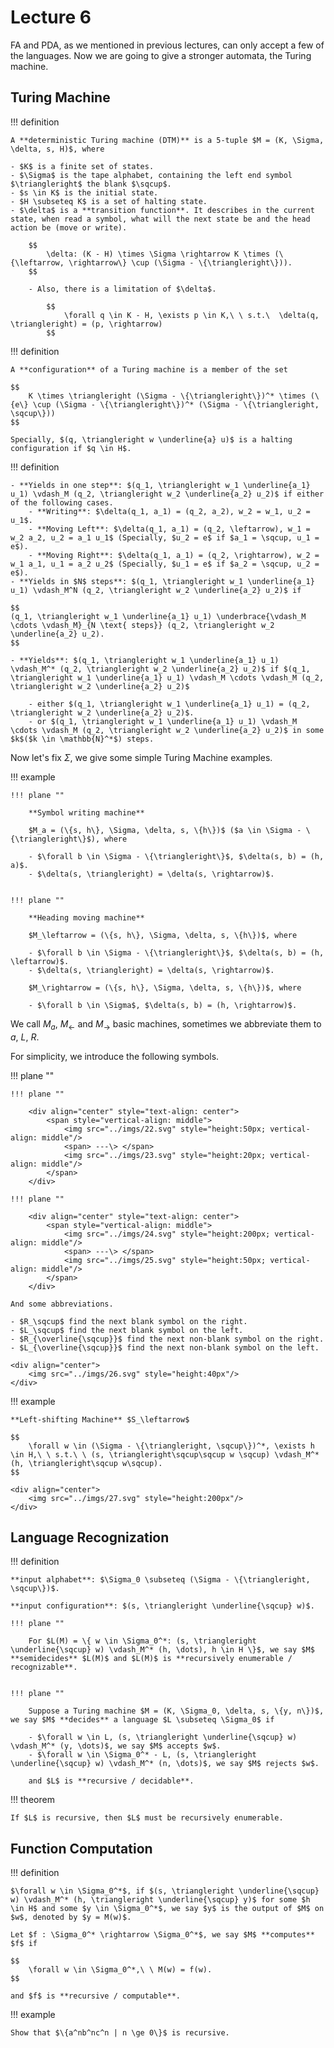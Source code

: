 # Lecture 6

FA and PDA, as we mentioned in previous lectures, can only accept a few of the languages. Now we are going to give a stronger automata, the Turing machine.

## Turing Machine

!!! definition

    A **deterministic Turing machine (DTM)** is a 5-tuple $M = (K, \Sigma, \delta, s, H)$, where

    - $K$ is a finite set of states.
    - $\Sigma$ is the tape alphabet, containing the left end symbol $\triangleright$ the blank $\sqcup$.
    - $s \in K$ is the initial state.
    - $H \subseteq K$ is a set of halting state.
    - $\delta$ is a **transition function**. It describes in the current state, when read a symbol, what will the next state be and the head action be (move or write).

        $$
            \delta: (K - H) \times \Sigma \rightarrow K \times (\{\leftarrow, \rightarrow\} \cup (\Sigma - \{\triangleright\})).
        $$

        - Also, there is a limitation of $\delta$.

            $$
                \forall q \in K - H, \exists p \in K,\ \ s.t.\  \delta(q, \triangleright) = (p, \rightarrow)
            $$

!!! definition

    A **configuration** of a Turing machine is a member of the set

    $$
        K \times \triangleright (\Sigma - \{\triangleright\})^* \times (\{e\} \cup (\Sigma - \{\triangleright\})^* (\Sigma - \{\triangleright, \sqcup\}))
    $$

    Specially, $(q, \triangleright w \underline{a} u)$ is a halting configuration if $q \in H$.

!!! definition

    - **Yields in one step**: $(q_1, \triangleright w_1 \underline{a_1} u_1) \vdash_M (q_2, \triangleright w_2 \underline{a_2} u_2)$ if either of the following cases.
        - **Writing**: $\delta(q_1, a_1) = (q_2, a_2), w_2 = w_1, u_2 = u_1$.
        - **Moving Left**: $\delta(q_1, a_1) = (q_2, \leftarrow), w_1 = w_2 a_2, u_2 = a_1 u_1$ (Specially, $u_2 = e$ if $a_1 = \sqcup, u_1 = e$).
        - **Moving Right**: $\delta(q_1, a_1) = (q_2, \rightarrow), w_2 = w_1 a_1, u_1 = a_2 u_2$ (Specially, $u_1 = e$ if $a_2 = \sqcup, u_2 = e$).
    - **Yields in $N$ steps**: $(q_1, \triangleright w_1 \underline{a_1} u_1) \vdash_M^N (q_2, \triangleright w_2 \underline{a_2} u_2)$ if
    
    $$
    (q_1, \triangleright w_1 \underline{a_1} u_1) \underbrace{\vdash_M \cdots \vdash_M}_{N \text{ steps}} (q_2, \triangleright w_2 \underline{a_2} u_2).
    $$
    
    - **Yields**: $(q_1, \triangleright w_1 \underline{a_1} u_1) \vdash_M^* (q_2, \triangleright w_2 \underline{a_2} u_2)$ if $(q_1, \triangleright w_1 \underline{a_1} u_1) \vdash_M \cdots \vdash_M (q_2, \triangleright w_2 \underline{a_2} u_2)$

        - either $(q_1, \triangleright w_1 \underline{a_1} u_1) = (q_2, \triangleright w_2 \underline{a_2} u_2)$.
        - or $(q_1, \triangleright w_1 \underline{a_1} u_1) \vdash_M \cdots \vdash_M (q_2, \triangleright w_2 \underline{a_2} u_2)$ in some $k$($k \in \mathbb{N}^*$) steps.

Now let's fix $\Sigma$, we give some simple Turing Machine examples.

!!! example

    !!! plane ""

        **Symbol writing machine**
        
        $M_a = (\{s, h\}, \Sigma, \delta, s, \{h\})$ ($a \in \Sigma - \{\triangleright\}$), where

        - $\forall b \in \Sigma - \{\triangleright\}$, $\delta(s, b) = (h, a)$.
        - $\delta(s, \triangleright) = \delta(s, \rightarrow)$.
        

    !!! plane ""

        **Heading moving machine**

        $M_\leftarrow = (\{s, h\}, \Sigma, \delta, s, \{h\})$, where

        - $\forall b \in \Sigma - \{\triangleright\}$, $\delta(s, b) = (h, \leftarrow)$.
        - $\delta(s, \triangleright) = \delta(s, \rightarrow)$.

        $M_\rightarrow = (\{s, h\}, \Sigma, \delta, s, \{h\})$, where

        - $\forall b \in \Sigma$, $\delta(s, b) = (h, \rightarrow)$.

We call $M_a$, $M_\leftarrow$ and $M_\rightarrow$ basic machines, sometimes we abbreviate them to $a$, $L$, $R$.

For simplicity, we introduce the following symbols.

!!! plane ""

    !!! plane ""

        <div align="center" style="text-align: center">
            <span style="vertical-align: middle">
                <img src="../imgs/22.svg" style="height:50px; vertical-align: middle"/>
                <span> ---\> </span>
                <img src="../imgs/23.svg" style="height:20px; vertical-align: middle"/>
            </span>
        </div>
        
    !!! plane ""

        <div align="center" style="text-align: center">
            <span style="vertical-align: middle">
                <img src="../imgs/24.svg" style="height:200px; vertical-align: middle"/>
                <span> ---\> </span>
                <img src="../imgs/25.svg" style="height:50px; vertical-align: middle"/>
            </span>
        </div>

    And some abbreviations.

    - $R_\sqcup$ find the next blank symbol on the right. 
    - $L_\sqcup$ find the next blank symbol on the left.
    - $R_{\overline{\sqcup}}$ find the next non-blank symbol on the right.
    - $L_{\overline{\sqcup}}$ find the next non-blank symbol on the left.

    <div align="center">
        <img src="../imgs/26.svg" style="height:40px"/>
    </div>

!!! example

    **Left-shifting Machine** $S_\leftarrow$

    $$
        \forall w \in (\Sigma - \{\triangleright, \sqcup\})^*, \exists h \in H,\ \ s.t.\ \ (s, \triangleright\sqcup\sqcup w \sqcup) \vdash_M^*(h, \triangleright\sqcup w\sqcup).
    $$

    <div align="center">
        <img src="../imgs/27.svg" style="height:200px"/>
    </div>

## Language Recognization

!!! definition

    **input alphabet**: $\Sigma_0 \subseteq (\Sigma - \{\triangleright, \sqcup\})$.

    **input configuration**: $(s, \triangleright \underline{\sqcup} w)$.

    !!! plane ""

        For $L(M) = \{ w \in \Sigma_0^*: (s, \triangleright \underline{\sqcup} w) \vdash_M^* (h, \dots), h \in H \}$, we say $M$ **semidecides** $L(M)$ and $L(M)$ is **recursively enumerable / recognizable**.


    !!! plane ""
        
        Suppose a Turing machine $M = (K, \Sigma_0, \delta, s, \{y, n\})$, we say $M$ **decides** a language $L \subseteq \Sigma_0$ if

        - $\forall w \in L, (s, \triangleright \underline{\sqcup} w) \vdash_M^* (y, \dots)$, we say $M$ accepts $w$.
        - $\forall w \in \Sigma_0^* - L, (s, \triangleright \underline{\sqcup} w) \vdash_M^* (n, \dots)$, we say $M$ rejects $w$.

        and $L$ is **recursive / decidable**.

!!! theorem

    If $L$ is recursive, then $L$ must be recursively enumerable.

## Function Computation

!!! definition

    $\forall w \in \Sigma_0^*$, if $(s, \triangleright \underline{\sqcup} w) \vdash_M^* (h, \triangleright \underline{\sqcup} y)$ for some $h \in H$ and some $y \in \Sigma_0^*$, we say $y$ is the output of $M$ on $w$, denoted by $y = M(w)$.

    Let $f : \Sigma_0^* \rightarrow \Sigma_0^*$, we say $M$ **computes** $f$ if

    $$
        \forall w \in \Sigma_0^*,\ \ M(w) = f(w).
    $$

    and $f$ is **recursive / computable**.

!!! example

    Show that $\{a^nb^nc^n | n \ge 0\}$ is recursive.